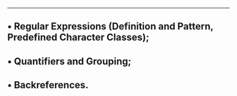 -----------------------------------------------------------------------------------
• Regular Expressions (Definition and Pattern, Predefined Character Classes);
------------------------------------------------------------------------------------
• Quantifiers and Grouping;
-------------------------------------
• Backreferences.
------------------------------------------
